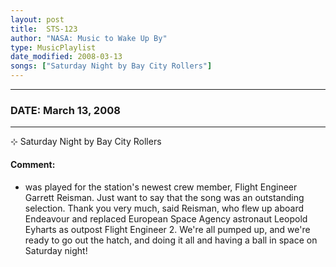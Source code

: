 ```yaml
---
layout: post
title:  STS-123
author: "NASA: Music to Wake Up By"
type: MusicPlaylist
date_modified: 2008-03-13
songs: ["Saturday Night by Bay City Rollers"]
---
```


----
### DATE: March 13, 2008
----
⊹ Saturday Night by Bay City Rollers

#### Comment:
* was played for the station's newest crew member, Flight Engineer Garrett Reisman. Just want to say that the song was an outstanding selection. Thank you very much, said Reisman, who flew up aboard Endeavour and replaced European Space Agency astronaut Leopold Eyharts as outpost Flight Engineer 2. We're all pumped up, and we're ready to go out the hatch, and doing it all and having a ball in space on Saturday night!



<br/>
<center>
	<a target="_blank"
	   href="https://twitter.com/intent/tweet?hashtags=Space,NASA,Playlist,NASAWakeupCalls,SpaceProgram&text={{ page.author}}, '{{ page.songs.first }}' {{ page.title }}, {{ page.date | date: '%B %d, %Y' }}. {{ site.url }}{{ page.url }}&via=nasawakeupcalls"><i class="fab fa-twitter" alt="Tweet this page" style="font-size: 1.3em;"></i></a>
	&nbsp; 	<i class="fas fa-user-astronaut" style="font-size: 1.5em;"></i> &nbsp;
    <a id="custom_amazon_link"
       type="amzn" search="#"
       category="popular music">
    <i class="fab fa-amazon" style="font-size: 1.3em;"></i></a>
</center>

<!-- Randomly resolve an individual entry from a song array -->
<script src="/assets/javascript/seedrandom.min.js"></script>
<script>
  var wake_me_up = ["Saturday Night by Bay City Rollers"];
  var prng = new Math.seedrandom();
  function randomSong() {
    song = wake_me_up[Math.floor(Math.random() * wake_me_up.length)];
    var amazon_link = document.getElementById("custom_amazon_link");
    amazon_link.setAttribute("search", song);
  }
  window.onload = randomSong();
</script>
